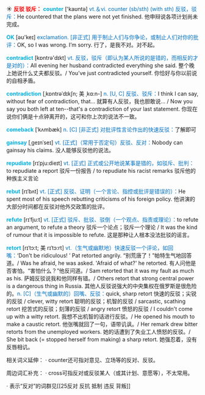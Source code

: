☀ <font color="red">**反驳 驳斥：**</font>
<font color="sky blue">**counter**</font> ['kaʊntə] 
<font color="#0070c0">vt.＆vi. counter (sb/sth) (with sth) 反驳，驳斥：</font>He countered that the plans were not yet finished. 他申辩说各项计划尚未完成。

<font color="sky blue">**OK**</font> [əʊ'keɪ] 
<font color="#0070c0">exclamation. [非正式] 用于制止人们与你争论，或制止人们对你的批评：</font>OK, so I was wrong. I’m sorry. 行了，是我不对。对不起。

<font color="sky blue">**contradict**</font> [kɒntrə'dɪkt] 
<font color="#0070c0">vt. 反驳，驳斥（即认为某人所说的是错的，而相反的才是对的）：</font>All evening her husband contradicted everything she said. 整个晚上她说什么丈夫都反驳。/ You’ve just contradicted yourself. 你恰好与你以前说的自相矛盾。
                      
<font color="sky blue">**contradiction**</font> [ˌkɒntrəˈdɪkʃn; 美 ˌkɑ:n-]
<font color="#0070c0">n. [U, C] 反驳、驳斥：</font>I think I can say, without fear of contradiction, that… 就算有人反驳，我也胆敢说… / Now you say you both left at ten--that's a contradiction of your last statement. 你现在说你们俩是十点钟离开的，这可和你上次的说法不一致。
           
<font color="sky blue">**comeback**</font> [ˈkʌmbæk]
<font color="#0070c0">n. [C] [非正式] 对批评性言论作出的快速反驳：</font>了解即可

<font color="sky blue">**gainsay**</font> [ˌgeɪnˈseɪ]
<font color="#0070c0">vt. [正式]（常用于否定句）反驳、反对：</font>Nobody can gainsay his claims. 没人能够反驳他的说法。
           
<font color="sky blue">**repudiate**</font> [rɪˈpju:dieɪt]
<font color="#0070c0">vt. [正式] 正式或公开地说某事是错的，如驳斥、批判：</font>to repudiate a report 驳斥一份报告 / to repudiate his racist remarks 驳斥他的种族主义言论
           
<font color="sky blue">**rebut**</font> [rɪˈbʌt]
<font color="#0070c0">vt. [正式] 反驳、证明（一个言论、指控或批评是错误的）：</font>He spent most of his speech rebutting criticisms of his foreign policy. 他讲演的大部分时间都在反驳对他外交政策的批评。

<font color="sky blue">**refute**</font> [rɪˈfju:t]
<font color="#0070c0">vt. [正式] 驳斥、批驳、驳倒（一个观点、指责或理论）：</font>to refute an argument, to refute a theory 驳斥一个论点；驳斥一个理论 / It was the kind of rumour that it is impossible to refute. 这是那种让人根本没法批驳的谣言。
           
<font color="sky blue">**retort**</font> [rɪˈtɔ:t; 美 rɪˈtɔ:rt]
<font color="#0070c0">vt.（生气或幽默地）快速反驳一个评论，如回嘴：</font>‘Don't be ridiculous! ’ Pat retorted angrily. “别荒唐了！”帕特生气地回答道。/ Was he afraid, he was asked. 'Afraid of what?' he retorted. 有人问他是否害怕。“害怕什么？”他反问道。/ Sam retorted that it was my fault as much as his. 萨姆反驳说我和他同样有错。/ Others retort that strong central power is a dangerous thing in Russia. 其他人反驳说强大的中央集权在俄罗斯是很危险的。<font color="#0070c0">n. [C]（生气或幽默的）回嘴、反驳：</font>quick, sharp retort 快速的反驳；尖锐的反驳 / clever, witty retort 聪明的反驳；机智的反驳 / sarcastic, scathing retort 挖苦式的反驳；刻薄的反驳 / angry retort 愤怒的反驳 / I couldn't come up with a witty retort. 我想不出机智的话进行反驳。/ He opened his mouth to make a caustic retort. 他张嘴就回了一句，语带讥讽。/ Her remark drew bitter retorts from the unemployed workers. 她的话遭到了失业工人愤怒的反驳。/ She bit back (= stopped herself from making) a sharp retort. 她强忍着，没有反唇相讥。

相关词义延伸：
· counter还可指对意见、立场等的反对、反驳。

周边词汇补充：
· cross可指反对或反驳某人（或其计划、意愿等），不太常用。

· 表示“反对”的词群见[[25反对 反抗 抵制 违反 背叛]]
